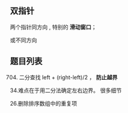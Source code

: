 ## 双指针
两个指针同方向 , 特别的 **滑动窗口**；

或不同方向

## 题目列表
 704. 二分查找   left + (right-left)/2  ， **防止越界**


34.难点在于用二分法确定左右边界。 很多细节

26.删除排序数组中的重复项


